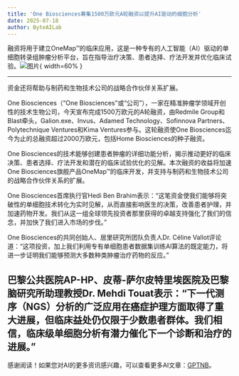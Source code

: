 ```yaml
---
title: 'One Biosciences筹集1500万欧元A轮融资以提升AI驱动的细胞分析'
date: 2025-07-18
author: ByteAILab
---
```


融资将用于建立OneMap™的临床应用，这是一种专有的人工智能（AI）驱动的单细胞转录组肿瘤分析平台，旨在指导治疗决策、患者选择、疗法开发并优化临床试验。![图片](https://ai-techpark.com/wp-content/uploads/One-Biosciences.jpg){ width=60% }

---
资金还将帮助与制药和生物技术公司的战略合作伙伴关系扩展。

One Biosciences（“One Biosciences”或“公司”），一家在精准肿瘤学领域开创性的技术生物公司，今天宣布完成1500万欧元的A轮融资，由Redmile Group和Blast牵头，Galion.exe、Invus、Adamed Technology、Sofinnova Partners、Polytechnique Ventures和Kima Ventures参与。这轮融资使One Biosciences迄今为止的总融资超过2000万欧元，包括Home Biosciences的种子融资。

One Biosciences的技术能够创建患者肿瘤的详细功能分析，揭示推动更好的临床决策、患者选择、疗法开发和潜在的临床试验优化的见解。本次融资的收益将加速One Biosciences旗舰产品OneMap™的临床开发，并支持与制药和生物技术公司的战略合作伙伴关系的扩展。

One Biosciences首席执行官Hedi Ben Brahim表示：“这笔资金使我们能够将突破性的单细胞技术转化为实时见解，从而直接影响医生的决策，改善患者护理，并加速药物开发。我们从这一组全球领先投资者那里获得的卓越支持强化了我们的信念，并加快了我们进入市场的步伐。”

One Biosciences的共同创始人、居里研究所团队负责人Dr. Céline Vallot评论道：“这项投资，加上我们利用专有单细胞患者数据集训练AI算法的既定能力，将进一步证明我们能够预测大多数种类肿瘤治疗药物的反应。”

巴黎公共医院AP-HP、皮蒂-萨尔皮特里埃医院及巴黎脑研究所助理教授Dr. Mehdi Touat表示：“下一代测序（NGS）分析的广泛应用在癌症护理方面取得了重大进展，但临床益处仍仅限于少数患者群体。我们相信，临床级单细胞分析有潜力催化下一个诊断和治疗的进展。”
---
感谢阅读！如果您对AI的更多资讯感兴趣，可以查看更多AI文章：[GPTNB](https://gptnb.com)。